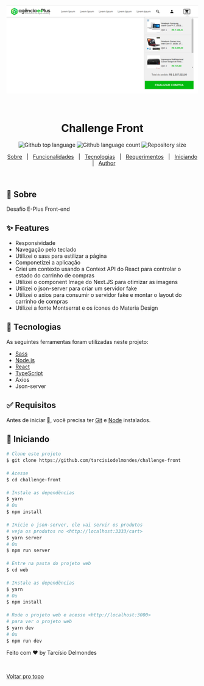 <div align="center" id="top"> 
  <img src="./.github/project.png" alt="Challenge Front" />

&#xa0;

</div>

<h1 align="center">Challenge Front</h1>

<p align="center">
  <img alt="Github top language" src="https://img.shields.io/github/languages/top/tarcisiodelmondes/challenge-front?color=56BEB8">

  <img alt="Github language count" src="https://img.shields.io/github/languages/count/tarcisiodelmondes/challenge-front?color=56BEB8">

  <img alt="Repository size" src="https://img.shields.io/github/repo-size/tarcisiodelmondes/challenge-front?color=56BEB8">
</p>

<p align="center">
  <a href="#dart-Sobre">Sobre</a> &#xa0; | &#xa0; 
  <a href="#sparkles-features">Funcionalidades</a> &#xa0; | &#xa0;
  <a href="#rocket-technologies">Tecnologias</a> &#xa0; | &#xa0;
  <a href="#white_check_mark-requirements">Requerimentos</a> &#xa0; | &#xa0;
  <a href="#checkered_flag-starting">Iniciando</a> &#xa0; | &#xa0;
  <a href="https://github.com/tarcisiodelmondes" target="_blank">Author</a>
</p>

<br>

## :dart: Sobre

Desafio E-Plus Front-end

## :sparkles: Features

- Responsividade
- Navegação pelo teclado
- Utilizei o sass para estilizar a página
- Componetizei a aplicação
- Criei um contexto usando a Context API do React para
  controlar o estado do carrinho de compras
- Utilizei o component Image do Next.JS para otimizar as imagens
- Utilizei o json-server para criar um servidor fake
- Utilizei o axios para consumir o servidor fake e montar o layout
  do carrinho de compras
- Utilizei a fonte Montserrat e os ícones do Materia Design

## :rocket: Tecnologias

As seguintes ferramentas foram utilizadas neste projeto:

- [Sass](https://sass-lang.com/)
- [Node.js](https://nodejs.org/en/)
- [React](https://pt-br.reactjs.org/)
- [TypeScript](https://www.typescriptlang.org/)
- Axios
- Json-server

## :white_check_mark: Requisitos

Antes de iniciar :checkered_flag:, você precisa ter [Git](https://git-scm.com) e [Node](https://nodejs.org/en/) instalados.

## :checkered_flag: Iniciando

```bash
# Clone este projeto
$ git clone https://github.com/tarcisiodelmondes/challenge-front

# Acesse
$ cd challenge-front

# Instale as dependências
$ yarn
# Ou
$ npm install

# Inicie o json-server, ele vai servir os produtos
# veja os produtos no <http://localhost:3333/cart>
$ yarn server
# Ou
$ npm run server

# Entre na pasta do projeto web
$ cd web

# Instale as dependências
$ yarn
# Ou
$ npm install

# Rode o projeto web e acesse <http://localhost:3000>
# para ver o projeto web
$ yarn dev
# Ou
$ npm run dev
```

Feito com :heart: by Tarcísio Delmondes

&#xa0;

<a href="#top">Voltar pro topo</a>
